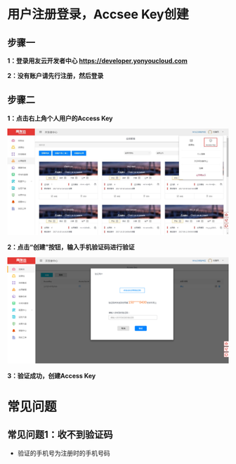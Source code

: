 # 用户注册登录，Accsee Key创建
## 步骤一

**1：登录用友云开发者中心 https://developer.yonyoucloud.com**

**2：没有账户请先行注册，然后登录**

## 步骤二

**1：点击右上角个人用户的Access Key**

![](image/ak.jpg)

**2：点击“创建”按钮，输入手机验证码进行验证**

![](image/ak1.PNG)

**3：验证成功，创建Access Key**


# 常见问题

## 常见问题1：收不到验证码

- 验证的手机号为注册时的手机号码

